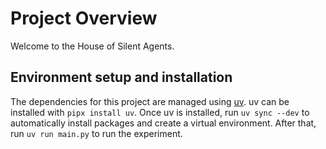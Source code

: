 # Project Overview

Welcome to the House of Silent Agents.

## Environment setup and installation

The dependencies for this project are managed using [uv](https://docs.astral.sh/uv/). uv can be installed with `pipx install uv`.
Once uv is installed, run `uv sync --dev` to automatically install packages and create a virtual environment.
After that, run `uv run main.py` to run the experiment.
